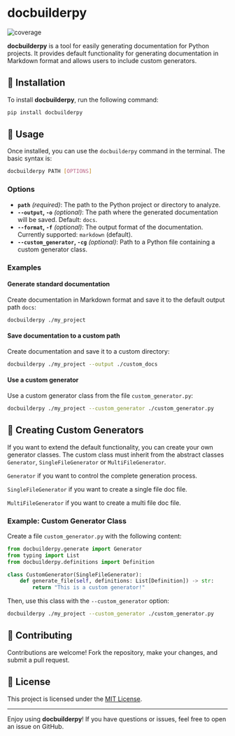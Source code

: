
# docbuilderpy

![coverage](coverage.svg)

**docbuilderpy** is a tool for easily generating documentation for Python projects. It provides default functionality for generating documentation in Markdown format and allows users to include custom generators.

## 🚀 Installation

To install **docbuilderpy**, run the following command:

```bash
pip install docbuilderpy
```

## 📖 Usage

Once installed, you can use the `docbuilderpy` command in the terminal. The basic syntax is:

```bash
docbuilderpy PATH [OPTIONS]
```

### Options

- **`path`** *(required)*: The path to the Python project or directory to analyze.
- **`--output`, `-o`** *(optional)*: The path where the generated documentation will be saved. Default: `docs`.
- **`--format`, `-f`** *(optional)*: The output format of the documentation. Currently supported: `markdown` (default).
- **`--custom_generator`, `-cg`** *(optional)*: Path to a Python file containing a custom generator class.

### Examples

#### Generate standard documentation

Create documentation in Markdown format and save it to the default output path `docs`:

```bash
docbuilderpy ./my_project
```

#### Save documentation to a custom path

Create documentation and save it to a custom directory:

```bash
docbuilderpy ./my_project --output ./custom_docs
```

#### Use a custom generator

Use a custom generator class from the file `custom_generator.py`:

```bash
docbuilderpy ./my_project --custom_generator ./custom_generator.py
```

## 🔧 Creating Custom Generators

If you want to extend the default functionality, you can create your own generator classes. The custom class must inherit from the abstract classes `Generator`, `SingleFileGenerator` or `MultiFileGenerator`.

`Generator` if you want to control the complete generation process.

`SingleFileGenerator` if you want to create a single file doc file.

`MultiFileGenerator` if you want to create a multi file doc file.

### Example: Custom Generator Class

Create a file `custom_generator.py` with the following content:

```python
from docbuilderpy.generate import Generator
from typing import List
from docbuilderpy.definitions import Definition

class CustomGenerator(SingleFileGenerator):
    def generate_file(self, definitions: List[Definition]) -> str:
        return "This is a custom generator!"
```

Then, use this class with the `--custom_generator` option:

```bash
docbuilderpy ./my_project --custom_generator ./custom_generator.py
```

## 🤝 Contributing

Contributions are welcome! Fork the repository, make your changes, and submit a pull request.

## 📜 License

This project is licensed under the [MIT License](LICENSE).

---

Enjoy using **docbuilderpy**! If you have questions or issues, feel free to open an issue on GitHub.
